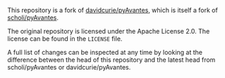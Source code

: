 This repository is a fork of [davidcurie/pyAvantes](https://github.com/davidcurie/pyAvantes), which is itself a fork of [scholi/pyAvantes](https://github.com/scholi/pyAvantes).

The original repository is licensed under the Apache License 2.0. The license can be found in the `LICENSE` file.

A full list of changes can be inspected at any time by looking at the difference
between the head of this repository and the latest head from scholi/pyAvantes or
davidcurie/pyAvantes.
